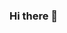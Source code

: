 ### Hi there 👋

<!--
**GuilhermeScheidt/GuilhermeScheidt** is a ✨ _special_ ✨ repository because its `README.md` (this file) appears on your GitHub profile.

Here are some ideas to get you started:

- 🔭 I’m currently working on as a Business M&A (financial modeling with some big data and statistic concepts) 💸 
- 🌱 I’m currently learning HTML, CSS,SASS, JAVASCRIPT, JAVA AND SQL 🏃
- 👯 I’m looking to collaborate on frontend projects 💻
- 🤔 I’m looking for help with anything... 
- 💬 Ask me about anything...
- 📫 How to reach me: guilherme.scheidt18@hotmail.com
- 😄 Pronouns: ... He/Him
- ⚡ Fun fact: ...I've lived in more than 10 different places and in different countries 🌎
-->
